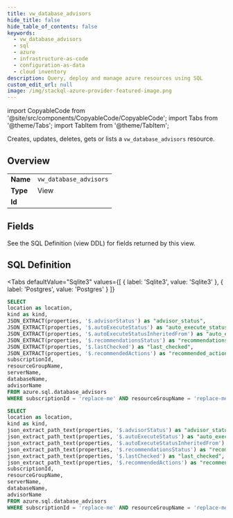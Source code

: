 ```yaml
--- 
title: vw_database_advisors
hide_title: false
hide_table_of_contents: false
keywords:
  - vw_database_advisors
  - sql
  - azure
  - infrastructure-as-code
  - configuration-as-data
  - cloud inventory
description: Query, deploy and manage azure resources using SQL
custom_edit_url: null
image: /img/stackql-azure-provider-featured-image.png
---
```


import CopyableCode from '@site/src/components/CopyableCode/CopyableCode';
import Tabs from '@theme/Tabs';
import TabItem from '@theme/TabItem';

Creates, updates, deletes, gets or lists a <code>vw_database_advisors</code> resource.

## Overview
<table><tbody>
<tr><td><b>Name</b></td><td><code>vw_database_advisors</code></td></tr>
<tr><td><b>Type</b></td><td>View</td></tr>
<tr><td><b>Id</b></td><td><CopyableCode code="azure.sql.vw_database_advisors" /></td></tr>
</tbody></table>

## Fields

See the SQL Definition (view DDL) for fields returned by this view.

## SQL Definition

<Tabs
defaultValue="Sqlite3"
values={[
{ label: 'Sqlite3', value: 'Sqlite3' },
{ label: 'Postgres', value: 'Postgres' }
]}
>
<TabItem value="Sqlite3">

```sql
SELECT
location as location,
kind as kind,
JSON_EXTRACT(properties, '$.advisorStatus') as "advisor_status",
JSON_EXTRACT(properties, '$.autoExecuteStatus') as "auto_execute_status",
JSON_EXTRACT(properties, '$.autoExecuteStatusInheritedFrom') as "auto_execute_status_inherited_from",
JSON_EXTRACT(properties, '$.recommendationsStatus') as "recommendations_status",
JSON_EXTRACT(properties, '$.lastChecked') as "last_checked",
JSON_EXTRACT(properties, '$.recommendedActions') as "recommended_actions",
subscriptionId,
resourceGroupName,
serverName,
databaseName,
advisorName
FROM azure.sql.database_advisors
WHERE subscriptionId = 'replace-me' AND resourceGroupName = 'replace-me' AND serverName = 'replace-me' AND databaseName = 'replace-me' AND advisorName = 'replace-me';
```

</TabItem>
<TabItem value="Postgres">

```sql
SELECT
location as location,
kind as kind,
json_extract_path_text(properties, '$.advisorStatus') as "advisor_status",
json_extract_path_text(properties, '$.autoExecuteStatus') as "auto_execute_status",
json_extract_path_text(properties, '$.autoExecuteStatusInheritedFrom') as "auto_execute_status_inherited_from",
json_extract_path_text(properties, '$.recommendationsStatus') as "recommendations_status",
json_extract_path_text(properties, '$.lastChecked') as "last_checked",
json_extract_path_text(properties, '$.recommendedActions') as "recommended_actions",
subscriptionId,
resourceGroupName,
serverName,
databaseName,
advisorName
FROM azure.sql.database_advisors
WHERE subscriptionId = 'replace-me' AND resourceGroupName = 'replace-me' AND serverName = 'replace-me' AND databaseName = 'replace-me' AND advisorName = 'replace-me';
```

</TabItem>
</Tabs>
